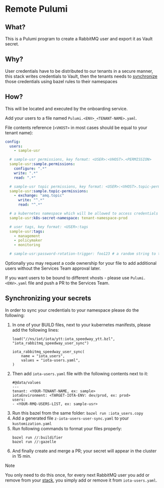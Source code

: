 # Remote Pulumi

## What?

This is a Pulumi program to create a RabbitMQ user and export it as Vault secret.

## Why?

User credentials have to be distributed to our tenants in a secure manner, this stack writes credentials to Vault,
then the tenants needs to [synchronize](#synchronizing-your-secrets) those credentials using bazel rules to their namespaces

## How?

This will be located and executed by the onboarding service.

Add your users to a file named `Pulumi.<ENV>_<TENANT-NAME>.yaml`.

File contents reference (`<VHOST>` in most cases should be equal to your tenant name):
```yaml
config:
  users:
    - sample-usr

  # sample-usr permissions, key format: <USER>:<VHOST>.<PERMISSION>
  sample-usr:sample.permissions:
    configure: ".*"
    write: ".*"
    read: ".*"

  # sample-usr topic permissions, key format: <USER>:<VHOST>.topic-permissions
  sample-usr:sample.topic-permissions:
    - exchange: "amq.topic"
      write: "^.*"
      read: "^.*"

  # a kubernetes namespace which will be allowed to access credentials in Vault, key format: <USER>:k8s-secret-namespace
  sample-usr:k8s-secret-namespace: tenant-namespace-prod

  # user tags, key format: <USER>:tags
  sample-usr:tags:
    - management
    - policymaker
    - monitoring

  # sample-usr:password-rotation-trigger: foo123 # a random string to trigger password rotation.
```

Optionally you may request a code ownership for your file to add additional users without the Services Team approval later.

If you want users to be bound to different vhosts - please use `Pulumi.<ENV>.yaml` file and push a PR to the Services Team.

## Synchronizing your secrets

In order to sync your credentials to your namespace please do the following:

1. In one of your BUILD files, next to your kubernetes manifests, please add the following lines:
    ```
    load("//ns/iot/iota/ytt:iota_speedway_ytt.bzl", "iota_rabbitmq_speedway_user_sync")
    
    iota_rabbitmq_speedway_user_sync(
        name = "iota_users",
        values = "iota-users.yaml",
    )
    ```
2. Then add `iota-users.yaml` file with the following contents next to it:
    ```
    #@data/values
    ---
    tenant: <YOUR-TENANT-NAME, ex: sample>
    iotaEnvironment: <TARGET-IOTA-ENV: dev/prod, ex: prod>
    users:
    - <YOUR-RMQ-USERS-LIST, ex: sample-usr>
    ```
3. Run this bazel from the same folder: `bazel run :iota_users.copy`
4. Add a generated file `z-iota-users-user-sync.yaml` to your `kustomization.yaml`
5. Run following commands to format your files properly:
   ```
   bazel run //:buildifier
   bazel run //:gazelle
   ```
6. And finally create and merge a PR; your secret will appear in the cluster in 15 min.

> [!NOTE]  
> You only need to do this once, for every next RabbitMQ user you add or remove from your [stack](#how), you simply add or remove it from `iota-users.yaml`.
